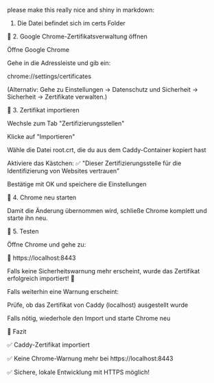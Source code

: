 please make this really nice and shiny in markdown:

1. Die Datei befindet sich im certs Folder


📌 2. Google Chrome-Zertifikatsverwaltung öffnen


Öffne Google Chrome

Gehe in die Adressleiste und gib ein:


chrome://settings/certificates


(Alternativ: Gehe zu Einstellungen → Datenschutz und Sicherheit → Sicherheit → Zertifikate verwalten.)


📌 3. Zertifikat importieren


Wechsle zum Tab "Zertifizierungsstellen"

Klicke auf "Importieren"

Wähle die Datei root.crt, die du aus dem Caddy-Container kopiert hast

Aktiviere das Kästchen: ✅ "Dieser Zertifizierungsstelle für die Identifizierung von Websites vertrauen"

Bestätige mit OK und speichere die Einstellungen


📌 4. Chrome neu starten


Damit die Änderung übernommen wird, schließe Chrome komplett und starte ihn neu.

📌 5. Testen


Öffne Chrome und gehe zu:

🔗 https://localhost:8443

Falls keine Sicherheitswarnung mehr erscheint, wurde das Zertifikat erfolgreich importiert! 🎉


Falls weiterhin eine Warnung erscheint:


Prüfe, ob das Zertifikat von Caddy (localhost) ausgestellt wurde

Falls nötig, wiederhole den Import und starte Chrome neu


🚀 Fazit


✅ Caddy-Zertifikat importiert

✅ Keine Chrome-Warnung mehr bei https://localhost:8443

✅ Sichere, lokale Entwicklung mit HTTPS möglich!

